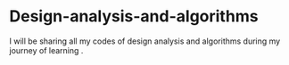 # Design-analysis-and-algorithms
I will be sharing all my codes of design analysis and algorithms during my journey of learning .
